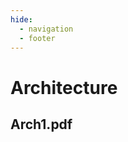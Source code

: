 ```yaml
---
hide:
  - navigation
  - footer
---
```


# Architecture

## Arch1.pdf

<object data="../pdf/Arch1.pdf" type="application/pdf" width="100%" height="500">
</object>